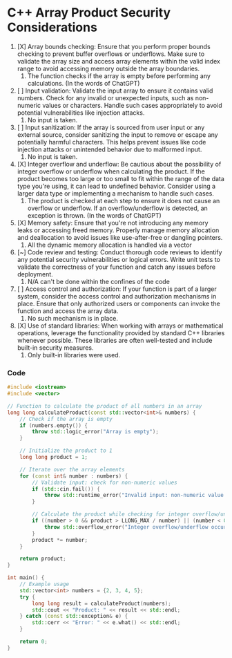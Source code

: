 # C++ Array Product Security Considerations

1. [X] Array bounds checking: Ensure that you perform proper bounds checking to prevent buffer overflows or underflows. Make sure to validate the array size and access array elements within the valid index range to avoid accessing memory outside the array boundaries.
   1. The function checks if the array is empty before performing any calculations. (In the words of  ChatGPT)
2. [ ] Input validation: Validate the input array to ensure it contains valid numbers. Check for any invalid or unexpected inputs, such as non-numeric values or characters. Handle such cases appropriately to avoid potential vulnerabilities like injection attacks.
   1. No input is taken.
3. [ ] Input sanitization: If the array is sourced from user input or any external source, consider sanitizing the input to remove or escape any potentially harmful characters. This helps prevent issues like code injection attacks or unintended behavior due to malformed input.
   1. No input is taken.
4. [X] Integer overflow and underflow: Be cautious about the possibility of integer overflow or underflow when calculating the product. If the product becomes too large or too small to fit within the range of the data type you're using, it can lead to undefined behavior. Consider using a larger data type or implementing a mechanism to handle such cases.
   1. The product is checked at each step to ensure it does not cause an overflow or underflow. If an overflow/underflow is detected, an exception is thrown. (In the words of ChatGPT)
5. [X] Memory safety: Ensure that you're not introducing any memory leaks or accessing freed memory. Properly manage memory allocation and deallocation to avoid issues like use-after-free or dangling pointers.
   1. All the dynamic memory allocation is handled via a vector
6. [~] Code review and testing: Conduct thorough code reviews to identify any potential security vulnerabilities or logical errors. Write unit tests to validate the correctness of your function and catch any issues before deployment.
   1. N/A can't be done within the confines of the code
7. [ ] Access control and authorization: If your function is part of a larger system, consider the access control and authorization mechanisms in place. Ensure that only authorized users or components can invoke the function and access the array data.
   1. No such mechanism is in place.
8. [X] Use of standard libraries: When working with arrays or mathematical operations, leverage the functionality provided by standard C++ libraries whenever possible. These libraries are often well-tested and include built-in security measures.
   1. Only built-in libraries were used.

### Code

```cpp
#include <iostream>
#include <vector>

// Function to calculate the product of all numbers in an array
long long calculateProduct(const std::vector<int>& numbers) {
    // Check if the array is empty
    if (numbers.empty()) {
        throw std::logic_error("Array is empty");
    }

    // Initialize the product to 1
    long long product = 1;

    // Iterate over the array elements
    for (const int& number : numbers) {
        // Validate input: check for non-numeric values
        if (std::cin.fail()) {
            throw std::runtime_error("Invalid input: non-numeric value detected");
        }

        // Calculate the product while checking for integer overflow/underflow
        if ((number > 0 && product > LLONG_MAX / number) || (number < 0 && product < LLONG_MIN / number)) {
            throw std::overflow_error("Integer overflow/underflow occurred");
        }
        product *= number;
    }

    return product;
}

int main() {
    // Example usage
    std::vector<int> numbers = {2, 3, 4, 5};
    try {
        long long result = calculateProduct(numbers);
        std::cout << "Product: " << result << std::endl;
    } catch (const std::exception& e) {
        std::cerr << "Error: " << e.what() << std::endl;
    }

    return 0;
}

```

